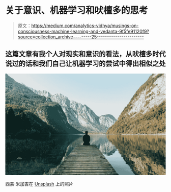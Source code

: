 # 关于意识、机器学习和吠檀多的思考

> 原文：<https://medium.com/analytics-vidhya/musings-on-consciousness-machine-learning-and-vedanta-9f5fe91120f9?source=collection_archive---------25----------------------->

## 这篇文章有我个人对现实和意识的看法，从吠檀多时代说过的话和我们自己让机器学习的尝试中得出相似之处

![](img/00e0c86e5841821f6311c3373af2330b.png)

西蒙·米加吉在 [Unsplash](https://unsplash.com/s/photos/meditation?utm_source=unsplash&utm_medium=referral&utm_content=creditCopyText) 上的照片